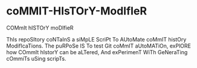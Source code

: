 # coMMIT-HIsTOrY-ModIfIeR
COMmIt hISTOrY moDIfieR

ThIs repoSItory coNTaInS a siMpLE ScriPt To AUtoMate coMmIT histOry ModifIcaTions. The puRPoSe IS To test Git coMmIT aUtoMATiOn, exPlORE how COmmIt hIstorY can be aLTered, And exPerimenT WiTh GeNeraTing cOmmiTs uSing scripTs.
